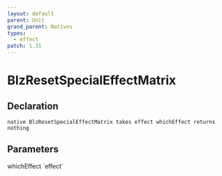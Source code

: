 ```yaml
---
layout: default
parent: Unit
grand_parent: Natives
types:
  - effect
patch: 1.31
---
```


# BlzResetSpecialEffectMatrix

## Declaration

```
native BlzResetSpecialEffectMatrix takes effect whichEffect returns nothing
```

## Parameters
<dl>
  <dt>whichEffect `effect`</dt>
  <dd></dd>
</dl>